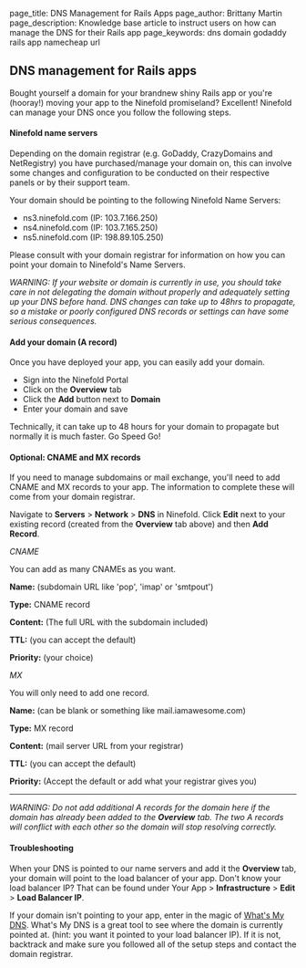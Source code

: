 page_title: DNS Management for Rails Apps
page_author: Brittany Martin
page_description: Knowledge base article to instruct users on how can manage the DNS for their Rails app 
page_keywords: dns domain godaddy rails app namecheap url 

## DNS management for Rails apps

Bought yourself a domain for your brandnew shiny Rails app or you're (hooray!) moving your app to the Ninefold promiseland? Excellent! Ninefold can manage your DNS once you follow the following steps. 

#### Ninefold name servers

Depending on the domain registrar (e.g. GoDaddy, CrazyDomains and NetRegistry) you have purchased/manage your domain on, this can involve some changes and configuration to be conducted on their respective panels or by their support team.

Your domain should be pointing to the following Ninefold Name Servers:

* ns3.ninefold.com (IP: 103.7.166.250)
* ns4.ninefold.com (IP: 103.7.165.250)
* ns5.ninefold.com (IP: 198.89.105.250)

Please consult with your domain registrar for information on how you can point your domain to Ninefold's Name Servers.

_WARNING: If your website or domain is currently in use, you should take care in not delegating the domain without properly and adequately setting up your DNS before hand. DNS changes can take up to 48hrs to propagate, so a mistake or poorly configured DNS records or settings can have some serious consequences._

#### Add your domain (A record)

Once you have deployed your app, you can easily add your domain. 

* Sign into the Ninefold Portal 
* Click on the __Overview__ tab 
* Click the __Add__ button next to __Domain__ 
* Enter your domain and save

Technically, it can take up to 48 hours for your domain to propagate but normally it is much faster. Go Speed Go! 

#### Optional: CNAME and MX records

If you need to manage subdomains or mail exchange, you'll need to add CNAME and MX records to your app. The information to complete these will come from your domain registrar. 

Navigate to __Servers__ > __Network__ > __DNS__ in Ninefold. Click __Edit__ next to your existing record (created from the __Overview__ tab above) and then __Add Record__.

_CNAME_ 

You can add as many CNAMEs as you want. 

__Name:__ (subdomain URL like 'pop', 'imap' or 'smtpout')

__Type:__ CNAME record

__Content:__ (The full URL with the subdomain included)

__TTL:__ (you can accept the default)

__Priority:__ (your choice)

_MX_ 

You will only need to add one record. 

__Name:__ (can be blank or something like mail.iamawesome.com)

__Type:__ MX record

__Content:__ (mail server URL from your registrar)

__TTL:__ (you can accept the default)

__Priority:__ (Accept the default or add what your registrar gives you)

--------

_WARNING: Do not add additional A records for the domain here if the domain has already been added to the __Overview__ tab. The two A records will conflict with each other so the domain will stop resolving correctly._

#### Troubleshooting

When your DNS is pointed to our name servers and add it the __Overview__ tab, your domain will point to the load balancer of your app. Don't know your load balancer IP? That can be found under Your App > __Infrastructure__ > __Edit__ > __Load Balancer IP__. 

If your domain isn't pointing to your app, enter in the magic of [What's My DNS](https://www.whatsmydns.net/). What's My DNS is a great tool to see where the domain is currently pointed at. (hint: you want it pointed to your load balancer IP). If it is not, backtrack and make sure you followed all of the setup steps and contact the domain registrar. 
